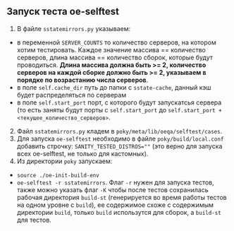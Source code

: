 ## Запуск теста oe-selftest
1. В файле `sstatemirrors.py` указываем:
  - в переменной `SERVER_COUNTS` то количество серверов, на котором хотим тестировать. Каждое значение массива == количество серверов, длина массива == количество сборок, которые будут проводиться. **Длина массива должна быть >= 2, количество серверов на каждой сборке должно быть >= 2, указываем в порядке по возрастанию числа серверов**.
  - в поле `self.cache_dir` путь до папки с `sstate-cache`, данный кэш будет распределяться по серверам
  - в поле `self.start_port` порт, с которого будут запускатсья сервера (то есть заняты будут порты с `self.start_port` до `self.start_port + <текущее_количество_серверов>`.
2. Файл `sstatemirrors.py` кладем в `poky/meta/lib/oeqa/selftest/cases`.
3. Для запуска `oe-selftest` необходимо в файле `poky/build/local.conf` добавить строчку: `SANITY_TESTED_DISTROS=""` (это верно для запуска всех oe-selftest, не только для кастомных).
4. Из директории `poky` запускаем:
  - `source ./oe-init-build-env`
  - `oe-selftest -r sstatemirrors`. Флаг `-r` нужен для запуска тестов, также можно указать флаг `-K` чтобы после тестов сохранилась рабочая директория `build-st` (генерируется во время работы тестов на одном уровне с `build`), ее содержимое схоже с содержимым директории `build`, только `build` использутся для сборок, а `build-st` для тестов. 
